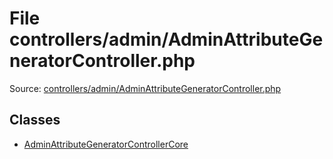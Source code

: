 File controllers/admin/AdminAttributeGeneratorController.php
=========
Source: [controllers/admin/AdminAttributeGeneratorController.php](https://github.com/PrestaShop/PrestaShop/blob/1.6.1.1/controllers/admin/AdminAttributeGeneratorController.php)


Classes
-------

* [AdminAttributeGeneratorControllerCore](class.AdminAttributeGeneratorControllerCore.md)

